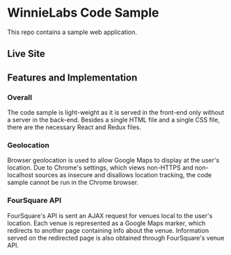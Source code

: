 # WinnieLabs Code Sample

This repo contains a sample web application.

## Live Site

[Live]: https://eliasylee.github.io/winnie_code/

## Features and Implementation

### Overall

The code sample is light-weight as it is served in the front-end only without a server in the back-end. Besides a single HTML file and a single CSS file, there are the necessary React and Redux files.

### Geolocation

Browser geolocation is used to allow Google Maps to display at the user's location. Due to Chrome's settings, which views non-HTTPS and non-localhost sources as insecure and disallows location tracking, the code sample cannot be run in the Chrome browser.

### FourSquare API

FourSquare's API is sent an AJAX request for venues local to the user's location. Each venue is represented as a Google Maps marker, which redirects to another page containing info about the venue. Information served on the redirected page is also obtained through FourSquare's venue API.
